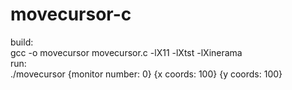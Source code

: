 # movecursor-c
build:\
gcc -o movecursor movecursor.c -lX11 -lXtst -lXinerama\
run:\
./movecursor {monitor number: 0} {x coords: 100} {y coords: 100}

